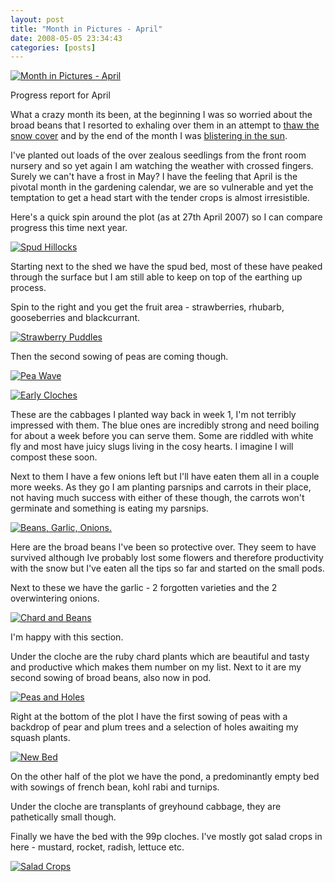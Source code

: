 ```yaml
---
layout: post
title: "Month in Pictures - April"
date: 2008-05-05 23:34:43
categories: [posts]
---
```


[![Month in Pictures - April](https://farm3.static.flickr.com/2239/2460299586_c136ac319f.jpg)](https://www.flickr.com/photos/warriorwomen/2460299586/)

Progress report for April

What a crazy month its been, at the beginning I was so worried about the broad beans that I resorted to exhaling over them in an attempt to [thaw the snow cover](https://www.earthwoman.co.uk/archives/54) and by the end of the month I was [blistering in the sun](https://www.earthwoman.co.uk/archives/57).

I've planted out loads of the over zealous seedlings from the front room nursery and so yet again I am watching the weather with crossed fingers. Surely we can't have a frost in May? I have the feeling that April is the pivotal month in the gardening calendar, we are so vulnerable and yet the temptation to get a head start with the tender crops is almost irresistible.

Here's a quick spin around the plot (as at 27th April 2007) so I can compare progress this time next year.

[![Spud Hillocks](https://farm3.static.flickr.com/2401/2449598490_0c0d3fa8fa_m.jpg)](https://www.flickr.com/photos/warriorwomen/2449598490/)

Starting next to the shed we have the spud bed, most of these have peaked through the surface but I am still able to keep on top of the earthing up process.

Spin to the right and you get the fruit area - strawberries, rhubarb, gooseberries and blackcurrant.

[![Strawberry Puddles](https://farm4.static.flickr.com/3029/2449595670_5da693e457_m.jpg)](https://www.flickr.com/photos/warriorwomen/2449595670/)

Then the second sowing of peas are coming though.

[![Pea Wave](https://farm4.static.flickr.com/3077/2448771329_291b849d93_m.jpg)](https://www.flickr.com/photos/warriorwomen/2448771329/)

[![Early Cloches](https://farm4.static.flickr.com/3014/2448767163_cf9dd49f40_m.jpg)](https://www.flickr.com/photos/warriorwomen/2448767163/)

These are the cabbages I planted way back in week 1, I'm not terribly impressed with them. The blue ones are incredibly strong and need boiling for about a week before you can serve them. Some are riddled with white fly and most have juicy slugs living in the cosy hearts. I imagine I will compost these soon.

Next to them I have a few onions left but I'll have eaten them all in a couple more weeks. As they go I am planting parsnips and carrots in their place, not having much success with either of these though, the carrots won't germinate and something is eating my parsnips.

[![Beans, Garlic, Onions.](https://farm3.static.flickr.com/2070/2448764769_8751c243f4_m.jpg)](https://www.flickr.com/photos/warriorwomen/2448764769/)

Here are the broad beans I've been so protective over. They seem to have survived although Ive probably lost some flowers and therefore productivity with the snow but I've eaten all the tips so far and started on the small pods.

Next to these we have the garlic - 2 forgotten varieties and the 2 overwintering onions.

[![Chard and Beans](https://farm3.static.flickr.com/2261/2448762585_d0bf889bc2_m.jpg)](https://www.flickr.com/photos/warriorwomen/2448762585/)

I'm happy with this section.

Under the cloche are the ruby chard plants which are beautiful and tasty and productive which makes them number on my list. Next to it are my second sowing of broad beans, also now in pod.

[![Peas and Holes](https://farm3.static.flickr.com/2392/2449584410_cc7d8a67c6_m.jpg)](https://www.flickr.com/photos/warriorwomen/2449584410/)

Right at the bottom of the plot I have the first sowing of peas with a backdrop of pear and plum trees and a selection of holes awaiting my squash plants.

[![New Bed](https://farm3.static.flickr.com/2204/2448753529_f75a4a9177_m.jpg)](https://www.flickr.com/photos/warriorwomen/2448753529/)

On the other half of the plot we have the pond, a predominantly empty bed with sowings of french bean, kohl rabi and turnips.

Under the cloche are transplants of greyhound cabbage, they are pathetically small though.

Finally we have the bed with the 99p cloches. I've mostly got salad crops in here - mustard, rocket, radish, lettuce etc.

[![Salad Crops](https://farm3.static.flickr.com/2159/2448751265_879a905c08.jpg)](https://www.flickr.com/photos/warriorwomen/2448751265/)
